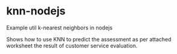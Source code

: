 # knn-nodejs
Example util k-nearest neighbors in nodejs

Shows how to use KNN to predict the assessment as per attached worksheet the result of customer service evaluation.
